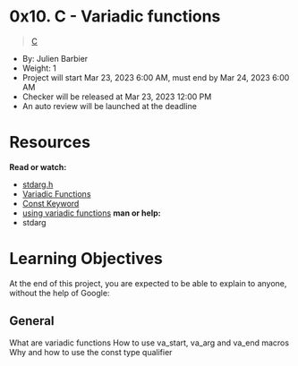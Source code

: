 # 0x10. C - Variadic functions
> [C]()
 - By: Julien Barbier
 - Weight: 1
 - Project will start Mar 23, 2023 6:00 AM, must end by Mar 24, 2023 6:00 AM
 - Checker will be released at Mar 23, 2023 12:00 PM
 - An auto review will be launched at the deadline
# Resources
**Read or watch:**

- [stdarg.h](https://intranet.alxswe.com/rltoken/wLRJdO8pA2-Vb-rF2Y71sA)
- [Variadic Functions](https://intranet.alxswe.com/rltoken/wLRJdO8pA2-Vb-rF2Y71sA)
- [Const Keyword](https://intranet.alxswe.com/rltoken/_RRPCY32VODyN_r2HIEnBQ)
- [using variadic functions](https://www.youtube.com/watch?v=3iX9a_l9W9Yu)
**man or help:**
- stdarg
# Learning Objectives
At the end of this project, you are expected to be able to explain to anyone, without the help of Google:

## General
What are variadic functions
How to use va_start, va_arg and va_end macros
Why and how to use the const type qualifier
